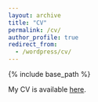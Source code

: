 ```yaml
---
layout: archive
title: "CV"
permalink: /cv/
author_profile: true
redirect_from:
  - /wordpress/cv/
---
```



{% include base_path %}

My CV is available [here](https://sonpeter.github.io/SonNguyen_CV.pdf).
